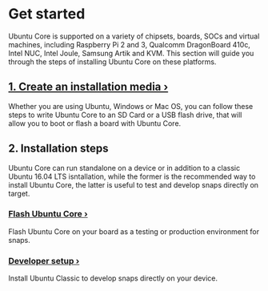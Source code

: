 # Get started

Ubuntu Core is supported on a variety of chipsets, boards, SOCs and virtual machines, including Raspberry Pi 2 and 3, Qualcomm DragonBoard 410c, Intel NUC, Intel Joule, Samsung Artik and KVM. This section will guide you through the steps of installing Ubuntu Core on these platforms.

## [1. Create an installation media ›](/core/get-started/installation-medias)

Whether you are using Ubuntu, Windows or Mac OS, you can follow these steps to write Ubuntu Core to an SD Card or a USB flash drive, that will allow you to boot or flash a board with Ubuntu Core.

## 2. Installation steps

Ubuntu Core can run standalone on a device or in addition to a classic Ubuntu 16.04 LTS isntallation, while the former is the recommended way to install Ubuntu Core, the latter is useful to test and develop snaps directly on target.

### [Flash Ubuntu Core ›](/core/get-started/flash)

Flash Ubuntu Core on your board as a testing or production environment for snaps.

### [Developer setup ›](/core/get-started/developer-setup)

Install Ubuntu Classic to develop snaps directly on your device.
